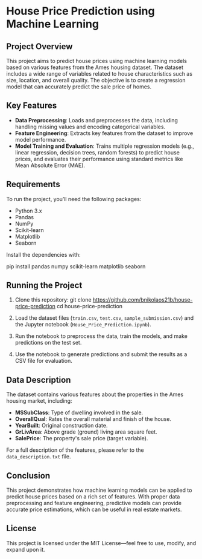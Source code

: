 # House Price Prediction using Machine Learning

## Project Overview

This project aims to predict house prices using machine learning models based on various features from the Ames housing dataset. The dataset includes a wide range of variables related to house characteristics such as size, location, and overall quality. The objective is to create a regression model that can accurately predict the sale price of homes.

## Key Features

- **Data Preprocessing**: Loads and preprocesses the data, including handling missing values and encoding categorical variables.
- **Feature Engineering**: Extracts key features from the dataset to improve model performance.
- **Model Training and Evaluation**: Trains multiple regression models (e.g., linear regression, decision trees, random forests) to predict house prices, and evaluates their performance using standard metrics like Mean Absolute Error (MAE).

## Requirements

To run the project, you’ll need the following packages:
- Python 3.x
- Pandas
- NumPy
- Scikit-learn
- Matplotlib
- Seaborn

Install the dependencies with:

pip install pandas numpy scikit-learn matplotlib seaborn

## Running the Project

1. Clone this repository:
   git clone https://github.com/bnikolaos21b/house-price-prediction
   cd house-price-prediction

2. Load the dataset files (`train.csv`, `test.csv`, `sample_submission.csv`) and the Jupyter notebook (`House_Price_Prediction.ipynb`).

3. Run the notebook to preprocess the data, train the models, and make predictions on the test set.

4. Use the notebook to generate predictions and submit the results as a CSV file for evaluation.

## Data Description

The dataset contains various features about the properties in the Ames housing market, including:
- **MSSubClass**: Type of dwelling involved in the sale.
- **OverallQual**: Rates the overall material and finish of the house.
- **YearBuilt**: Original construction date.
- **GrLivArea**: Above grade (ground) living area square feet.
- **SalePrice**: The property's sale price (target variable).

For a full description of the features, please refer to the `data_description.txt` file.

## Conclusion

This project demonstrates how machine learning models can be applied to predict house prices based on a rich set of features. With proper data preprocessing and feature engineering, predictive models can provide accurate price estimations, which can be useful in real estate markets.

## License

This project is licensed under the MIT License—feel free to use, modify, and expand upon it.

